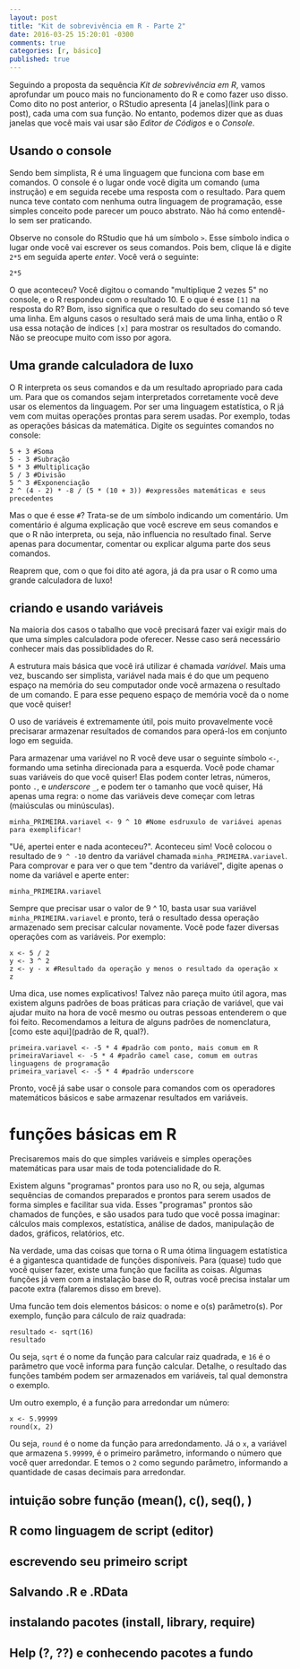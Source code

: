 ```yaml
---
layout: post
title: "Kit de sobrevivência em R - Parte 2"
date: 2016-03-25 15:20:01 -0300
comments: true
categories: [r, básico]
published: true
---
```



Seguindo a proposta da sequência *Kit de sobrevivência em R*, vamos aprofundar um pouco mais no funcionamento do R e como fazer uso disso. Como dito no post anterior, o RStudio apresenta [4 janelas](link para o post), cada uma com sua função. No entanto, podemos dizer que as duas janelas que você mais vai usar são *Editor de Códigos* e o *Console*. 
	
## Usando o console

Sendo bem simplista, R é uma linguagem que funciona com base em comandos. O console é o lugar onde você digita um comando (uma instrução) e em seguida recebe uma resposta com o resultado. Para quem nunca teve contato com nenhuma outra linguagem de programação, esse simples conceito pode parecer um pouco abstrato. Não há como entendê-lo sem ser praticando.

Observe no console do RStudio que há um símbolo `>`. Esse símbolo indica o lugar onde você vai escrever os seus comandos. Pois bem, clique lá e digite `2*5` em seguida aperte _enter_. Você verá o seguinte:

```{r}
2*5

```

O que aconteceu? Você digitou o comando "multiplique 2 vezes 5" no console, e o R respondeu com o resultado 10. E o que é esse `[1]` na resposta do R? Bom, isso significa que o resultado do seu comando só teve uma linha. Em alguns casos o resultado será mais de uma linha, então o R usa essa notação de índices `[x]` para mostrar os resultados do comando. Não se preocupe muito com isso por agora.

## Uma grande calculadora de luxo

O R interpreta os seus comandos e da um resultado apropriado para cada um. Para que os comandos sejam interpretados corretamente você deve usar os elementos da linguagem. Por ser uma linguagem estatística, o R já vem com muitas operações prontas para serem usadas. Por exemplo, todas as operações básicas da matemática. Digite os seguintes comandos no console:

```{r}
5 + 3 #Soma
5 - 3 #Subração
5 * 3 #Multiplicação
5 / 3 #Divisão
5 ^ 3 #Exponenciação
2 ^ (4 - 2) * -8 / (5 * (10 + 3)) #expressões matemáticas e seus precedentes
``` 

Mas o que é esse `#`? Trata-se de um símbolo indicando um comentário. Um comentário é alguma explicação que você escreve em seus comandos e que o R não interpreta, ou seja, não influencia no resultado final. Serve apenas para documentar, comentar ou explicar alguma parte dos seus comandos.

Reaprem que, com o que foi dito até agora, já da pra usar o R como uma grande calculadora de luxo!

## criando e usando variáveis

Na maioria dos casos o tabalho que você precisará fazer vai exigir mais do que uma simples calculadora pode oferecer. Nesse caso será necessário conhecer mais das possiblidades do R. 

A estrutura mais básica que você irá utilizar é chamada *variável*. Mais uma vez, buscando ser simplista, variável nada mais é do que um pequeno espaço na memória do seu computador onde você armazena o resultado de um comando. E para esse pequeno espaço de memória você da o nome que você quiser!

O uso de variáveis é extremamente útil, pois muito provavelmente você precisarar armazenar resultados de comandos para operá-los em conjunto logo em seguida.

Para armazenar uma variável no R você deve usar o seguinte símbolo `<-`, formando uma setinha direcionada para a esquerda. Você pode chamar suas variáveis do que você quiser! Elas podem conter letras, números, ponto `.`, e _underscore_ `_`, e podem ter o tamanho que você quiser, Há apenas uma regra: o nome das variáveis deve começar com letras (maiúsculas ou minúsculas).

```{r}
minha_PRIMEIRA.variavel <- 9 ^ 10 #Nome esdruxulo de variávei apenas para exemplificar!
```

"Ué, apertei enter e nada aconteceu?". Aconteceu sim! Você colocou o resultado de `9 ^ -10` dentro da variável chamada `minha_PRIMEIRA.variavel`. Para comprovar e para ver o que tem "dentro da variável", digite apenas o nome da variável e aperte enter:

```{r}
minha_PRIMEIRA.variavel
```

Sempre que precisar usar o valor de 9 ^ 10, basta usar sua variável `minha_PRIMEIRA.variavel` e pronto, terá o resultado dessa operação armazenado sem precisar calcular novamente. Você pode fazer diversas operações com as variáveis. Por exemplo:

```{r}
x <- 5 / 2
y <- 3 ^ 2
z <- y - x #Resultado da operação y menos o resultado da operação x
z
```

Uma dica, use nomes explicativos! Talvez não pareça muito útil agora, mas existem alguns padrões de boas práticas para criação de variável, que vai ajudar muito na hora de você mesmo ou outras pessoas entenderem o que foi feito. Recomendamos a leitura de alguns padrões de nomenclatura, [como este aqui](padrão de R, qual?).

```{r}
primeira.variavel <- -5 * 4 #padrão com ponto, mais comum em R
primeiraVariavel <- -5 * 4 #padrão camel case, comum em outras linguagens de programação
primeira_variavel <- -5 * 4 #padrão underscore
```

Pronto, você já sabe usar o console para comandos com os operadores matemáticos básicos e sabe armazenar resultados em variáveis. 

# funções básicas em R

Precisaremos mais do que simples variáveis e simples operações matemáticas para usar mais de toda potencialidade do R.

Existem alguns "programas" prontos para uso no R, ou seja, algumas sequências de comandos preparados e prontos para serem usados de forma simples e facilitar sua vida. Esses "programas" prontos são chamados de funções, e são usados para tudo que você possa imaginar: cálculos mais complexos, estatística, análise de dados, manipulação de dados, gráficos, relatórios, etc. 

Na verdade, uma das coisas que torna o R uma ótima linguagem estatística é a gigantesca quantidade de funções disponíveis. Para (quase) tudo que você quiser fazer, existe uma função que facilita as coisas. Algumas funções já vem com a instalação base do R, outras você precisa instalar um pacote extra (falaremos disso em breve). 

Uma funcão tem dois elementos básicos: o nome e o(s) parâmetro(s). Por exemplo, função para cálculo de raiz quadrada:

```{r}
resultado <- sqrt(16) 
resultado
```

Ou seja, `sqrt` é o nome da função para calcular raiz quadrada, e `16` é o parâmetro que você informa para função calcular. Detalhe, o resultado das funções também podem ser armazenados em variáveis, tal qual demonstra o exemplo.

Um outro exemplo, é a função para arredondar um número:

```{r}    
x <- 5.99999
round(x, 2)
```

Ou seja, `round` é o nome da função para arredondamento. Já o `x`, a variável que armazena `5.99999`, é o primeiro parâmetro, informando o número que você quer arredondar. E temos o `2` como segundo parâmetro, informando a quantidade de casas decimais para arredondar. 

## intuição sobre função (mean(), c(), seq(), )

## R como linguagem de script (editor)

## escrevendo seu primeiro script

## Salvando .R e .RData

## instalando pacotes (install, library, require)

## Help (?, ??) e conhecendo pacotes a fundo


